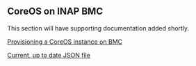 ## CoreOS on INAP BMC

This section will have supporting documentation added shortly.

[Provisioning a CoreOS instance on BMC](provision_coreos_on_bmc.md)

[Current, up to date JSON file](ignition/json/bmc_ignition.json)

